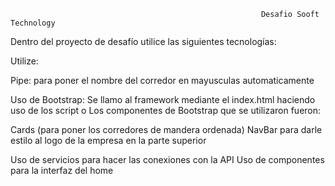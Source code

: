                                                            Desafio Sooft Technology

Dentro del proyecto de desafío utilice las siguientes tecnologías:

Utilize: 

Pipe: para poner el nombre del corredor en mayusculas automaticamente

Uso de Bootstrap:
Se llamo al framework mediante el index.html haciendo uso de los script o Los componentes de Bootstrap que se utilizaron fueron:

Cards (para poner los corredores de mandera ordenada)
NavBar para darle estilo al logo de la empresa en la parte superior

Uso de servicios para hacer las conexiones con la API
Uso de componentes para la interfaz del home

